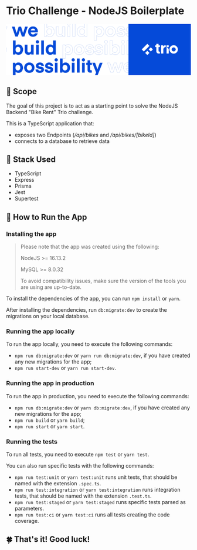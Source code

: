 
# Trio Challenge - NodeJS Boilerplate

![At Trio, we build possibility](trio_banner.png)

## 📝 Scope
The goal of this project is to act as a starting point to solve the NodeJS Backend "Bike Rent" Trio challenge.

This is a TypeScript application that:

- exposes two Endpoints (_/api/bikes_ and _/api/bikes/[bikeId]_)
- connects to a database to retrieve data

## 🔧 Stack Used

- TypeScript
- Express
- Prisma
- Jest
- Supertest

## 🏃 How to Run the App

### Installing the app

> Please note that the app was created using the following:
>
> NodeJS >= 16.13.2
>
> MySQL >= 8.0.32
>
> To avoid compatibility issues, make sure the version of the tools you are using are up-to-date.

To install the dependencies of the app, you can run `npm install` or `yarn`.

After installing the dependencies, run `db:migrate:dev` to create the migrations on your local database.

### Running the app locally

To run the app locally, you need to execute the following commands:

- `npm run db:migrate:dev` or `yarn run db:migrate:dev`, if you have created any new migrations for the app;
- `npm run start-dev` or `yarn run start-dev`.

### Running the app in production

To run the app in production, you need to execute the following commands:

- `npm run db:migrate:dev` or `yarn db:migrate:dev`, if you have created any new migrations for the app;
- `npm run build` or `yarn build`;
- `npm run start` or `yarn start`.

### Running the tests

To run all tests, you need to execute `npm test` or `yarn test`.

You can also run specific tests with the following commands:

- `npm run test:unit` or `yarn test:unit` runs unit tests, that should be named with the extension `.spec.ts`.
- `npm run test:integration` or `yarn test:integration` runs integration tests, that should be named with the extension `.test.ts`.
- `npm run test:staged` or `yarn test:staged` runs specific tests parsed as parameters.
- `npm run test:ci` or `yarn test:ci` runs all tests creating the code coverage.

## 🍀 That's it! Good luck!